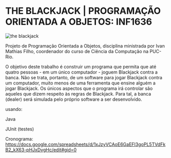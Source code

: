 # THE BLACKJACK | PROGRAMAÇÃO ORIENTADA A OBJETOS: INF1636
![the blackjack](https://github.com/Ajnus/BLACKJACK_PROGRAMACAO_ORIENTADA_A_OBJETOS_INF1636/assets/8205907/4643154c-0e68-4357-8559-9eb9242d8636)


Projeto de Programação Orientada a Objetos, disciplina ministrada por Ivan Mathias Filho, coordenador do curso de Ciência da Computação na PUC-Rio.

O objetivo deste trabalho é construir um programa que permita que até quatro pessoas - em um único computador - joguem Blackjack contra a banca. Não se trata, portanto, de um software para jogar Blackjack contra um computador, muito menos de uma ferramenta que ensine alguém a jogar Blackjack.
Os únicos aspectos que o programa irá controlar são aqueles que dizem respeito às
regras de Blackjack. Para tal, a banca (dealer) será simulada pelo próprio software a ser
desenvolvido.

usando:

Java

JUnit (testes)

Cronograma:
https://docs.google.com/spreadsheets/d/1xJzyVCAoE6GaEFI3goPL5TVdFkB2_kX63-pHJxDvgHc/edit#gid=0
